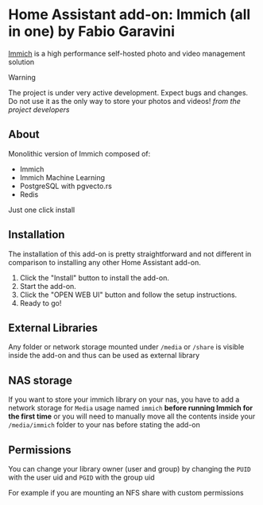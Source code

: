 # Home Assistant add-on: Immich (all in one) by Fabio Garavini

[Immich](https://github.com/immich-app/immich) is a high performance self-hosted photo and video management solution

> [!WARNING]
> The project is under very active development. Expect bugs and changes. Do not use it as the only way to store your photos and videos!
> *from the project developers*

## About

Monolithic version of Immich composed of:

- Immich
- Immich Machine Learning
- PostgreSQL with pgvecto.rs
- Redis

Just one click install

## Installation

The installation of this add-on is pretty straightforward and not different in
comparison to installing any other Home Assistant add-on.

1. Click the "Install" button to install the add-on.
1. Start the add-on.
1. Click the "OPEN WEB UI" button and follow the setup instructions.
1. Ready to go!

## External Libraries

Any folder or network storage mounted under `/media` or `/share` is visible inside the add-on and thus can be used as external library

## NAS storage

If you want to store your immich library on your nas, you have to add a network storage for `Media` usage named `immich` **before running Immich for the first time** or you will need to manually move all the contents inside your `/media/immich` folder to your nas before stating the add-on

## Permissions

You can change your library owner (user and group) by changing the `PUID` with the user uid and `PGID` with the group uid

For example if you are mounting an NFS share with custom permissions
